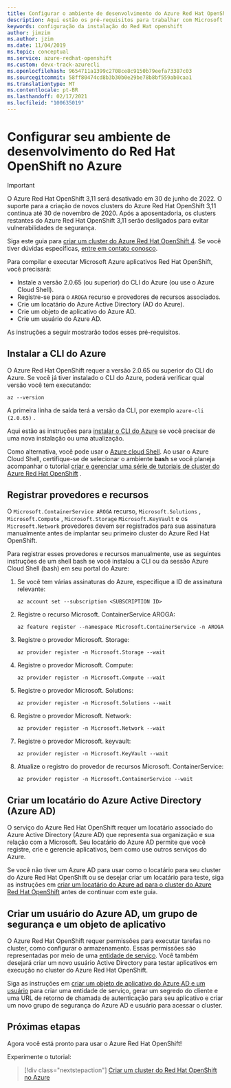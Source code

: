 ```yaml
---
title: Configurar o ambiente de desenvolvimento do Azure Red Hat OpenShift
description: Aqui estão os pré-requisitos para trabalhar com Microsoft Azure Red Hat OpenShift.
keywords: configuração da instalação do Red Hat openshift
author: jimzim
ms.author: jzim
ms.date: 11/04/2019
ms.topic: conceptual
ms.service: azure-redhat-openshift
ms.custom: devx-track-azurecli
ms.openlocfilehash: 9654711a1399c2708ce8c9150b79eefa73387c03
ms.sourcegitcommit: 58ff80474cd8b3b30b0e29be78b8bf559ab0caa1
ms.translationtype: MT
ms.contentlocale: pt-BR
ms.lasthandoff: 02/17/2021
ms.locfileid: "100635019"
---
```

# <a name="set-up-your-azure-red-hat-openshift-dev-environment"></a>Configurar seu ambiente de desenvolvimento do Red Hat OpenShift no Azure

> [!IMPORTANT]
> O Azure Red Hat OpenShift 3,11 será desativado em 30 de junho de 2022. O suporte para a criação de novos clusters do Azure Red Hat OpenShift 3,11 continua até 30 de novembro de 2020. Após a aposentadoria, os clusters restantes do Azure Red Hat OpenShift 3,11 serão desligados para evitar vulnerabilidades de segurança.
> 
> Siga este guia para [criar um cluster do Azure Red Hat OpenShift 4](tutorial-create-cluster.md).
> Se você tiver dúvidas específicas, [entre em contato conosco](mailto:arofeedback@microsoft.com).

Para compilar e executar Microsoft Azure aplicativos Red Hat OpenShift, você precisará:

* Instale a versão 2.0.65 (ou superior) do CLI do Azure (ou use o Azure Cloud Shell).
* Registre-se para o `AROGA` recurso e provedores de recursos associados.
* Crie um locatário do Azure Active Directory (AD do Azure).
* Crie um objeto de aplicativo do Azure AD.
* Crie um usuário do Azure AD.

As instruções a seguir mostrarão todos esses pré-requisitos.

## <a name="install-the-azure-cli"></a>Instalar a CLI do Azure

O Azure Red Hat OpenShift requer a versão 2.0.65 ou superior do CLI do Azure. Se você já tiver instalado o CLI do Azure, poderá verificar qual versão você tem executando:

```azurecli
az --version
```

A primeira linha de saída terá a versão da CLI, por exemplo `azure-cli (2.0.65)` .

Aqui estão as instruções para [instalar o CLI do Azure](/cli/azure/install-azure-cli?view=azure-cli-latest) se você precisar de uma nova instalação ou uma atualização.

Como alternativa, você pode usar o [Azure cloud Shell](../cloud-shell/overview.md). Ao usar o Azure Cloud Shell, certifique-se de selecionar o ambiente **bash** se você planeja acompanhar o tutorial [criar e gerenciar uma série de tutoriais de cluster do Azure Red Hat OpenShift](tutorial-create-cluster.md) .

## <a name="register-providers-and-features"></a>Registrar provedores e recursos

O `Microsoft.ContainerService AROGA` recurso, `Microsoft.Solutions` , `Microsoft.Compute` , `Microsoft.Storage` `Microsoft.KeyVault` e os `Microsoft.Network` provedores devem ser registrados para sua assinatura manualmente antes de implantar seu primeiro cluster do Azure Red Hat OpenShift.

Para registrar esses provedores e recursos manualmente, use as seguintes instruções de um shell bash se você instalou a CLI ou da sessão Azure Cloud Shell (bash) em seu portal do Azure:

1. Se você tem várias assinaturas do Azure, especifique a ID de assinatura relevante:

    ```azurecli
    az account set --subscription <SUBSCRIPTION ID>
    ```

1. Registre o recurso Microsoft. ContainerService AROGA:

    ```azurecli
    az feature register --namespace Microsoft.ContainerService -n AROGA
    ```

1. Registre o provedor Microsoft. Storage:

    ```azurecli
    az provider register -n Microsoft.Storage --wait
    ```
    
1. Registre o provedor Microsoft. Compute:

    ```azurecli
    az provider register -n Microsoft.Compute --wait
    ```

1. Registre o provedor Microsoft. Solutions:

    ```azurecli
    az provider register -n Microsoft.Solutions --wait
    ```

1. Registre o provedor Microsoft. Network:

    ```azurecli
    az provider register -n Microsoft.Network --wait
    ```

1. Registre o provedor Microsoft. keyvault:

    ```azurecli
    az provider register -n Microsoft.KeyVault --wait
    ```

1. Atualize o registro do provedor de recursos Microsoft. ContainerService:

    ```azurecli
    az provider register -n Microsoft.ContainerService --wait
    ```

## <a name="create-an-azure-active-directory-azure-ad-tenant"></a>Criar um locatário do Azure Active Directory (Azure AD)

O serviço do Azure Red Hat OpenShift requer um locatário associado do Azure Active Directory (Azure AD) que representa sua organização e sua relação com a Microsoft. Seu locatário do Azure AD permite que você registre, crie e gerencie aplicativos, bem como use outros serviços do Azure.

Se você não tiver um Azure AD para usar como o locatário para seu cluster do Azure Red Hat OpenShift ou se desejar criar um locatário para teste, siga as instruções em [criar um locatário do Azure ad para o cluster do Azure Red Hat OpenShift](howto-create-tenant.md) antes de continuar com este guia.

## <a name="create-an-azure-ad-user-security-group-and-application-object"></a>Criar um usuário do Azure AD, um grupo de segurança e um objeto de aplicativo

O Azure Red Hat OpenShift requer permissões para executar tarefas no cluster, como configurar o armazenamento. Essas permissões são representadas por meio de uma [entidade de serviço](../active-directory/develop/app-objects-and-service-principals.md#service-principal-object). Você também desejará criar um novo usuário Active Directory para testar aplicativos em execução no cluster do Azure Red Hat OpenShift.

Siga as instruções em [criar um objeto de aplicativo do Azure AD e um usuário](howto-aad-app-configuration.md) para criar uma entidade de serviço, gerar um segredo do cliente e uma URL de retorno de chamada de autenticação para seu aplicativo e criar um novo grupo de segurança do Azure AD e usuário para acessar o cluster.

## <a name="next-steps"></a>Próximas etapas

Agora você está pronto para usar o Azure Red Hat OpenShift!

Experimente o tutorial:
> [!div class="nextstepaction"]
> [Criar um cluster do Red Hat OpenShift no Azure](tutorial-create-cluster.md)

[azure-cli-install]: /cli/azure/install-azure-cli